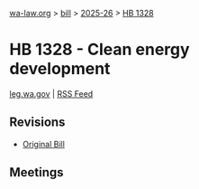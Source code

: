 [wa-law.org](/) > [bill](/bill/) > [2025-26](/bill/2025-26/) > [HB 1328](/bill/2025-26/hb/1328/)

# HB 1328 - Clean energy development
[leg.wa.gov](https://app.leg.wa.gov/billsummary?BillNumber=1328&Year=2025&Initiative=false) | [RSS Feed](./rss.xml)

## Revisions
* [Original Bill](1/)

## Meetings